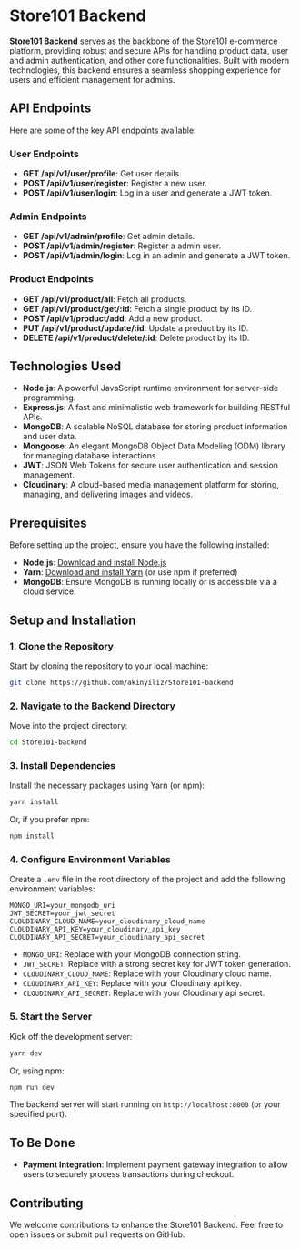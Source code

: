 # Store101 Backend

**Store101 Backend** serves as the backbone of the Store101 e-commerce platform, providing robust and secure APIs for handling product data, user and admin authentication, and other core functionalities. Built with modern technologies, this backend ensures a seamless shopping experience for users and efficient management for admins.

## API Endpoints

Here are some of the key API endpoints available:

### User Endpoints

- **GET /api/v1/user/profile**: Get user details.
- **POST /api/v1/user/register**: Register a new user.
- **POST /api/v1/user/login**: Log in a user and generate a JWT token.

### Admin Endpoints

- **GET /api/v1/admin/profile**: Get admin details.
- **POST /api/v1/admin/register**: Register a admin user.
- **POST /api/v1/admin/login**: Log in an admin and generate a JWT token.

### Product Endpoints

- **GET /api/v1/product/all**: Fetch all products.
- **GET /api/v1/product/get/:id**: Fetch a single product by its ID.
- **POST /api/v1/product/add**: Add a new product.
- **PUT /api/v1/product/update/:id**: Update a product by its ID.
- **DELETE /api/v1/product/delete/:id**: Delete product by its ID.

## Technologies Used

- **Node.js**: A powerful JavaScript runtime environment for server-side programming.
- **Express.js**: A fast and minimalistic web framework for building RESTful APIs.
- **MongoDB**: A scalable NoSQL database for storing product information and user data.
- **Mongoose**: An elegant MongoDB Object Data Modeling (ODM) library for managing database interactions.
- **JWT**: JSON Web Tokens for secure user authentication and session management.
- **Cloudinary**: A cloud-based media management platform for storing, managing, and delivering images and videos.

## Prerequisites

Before setting up the project, ensure you have the following installed:

- **Node.js**: [Download and install Node.js](https://nodejs.org/)
- **Yarn**: [Download and install Yarn](https://classic.yarnpkg.com/en/docs/install) (or use npm if preferred)
- **MongoDB**: Ensure MongoDB is running locally or is accessible via a cloud service.

## Setup and Installation

### 1. Clone the Repository

Start by cloning the repository to your local machine:

```bash
git clone https://github.com/akinyiliz/Store101-backend
```

### 2. Navigate to the Backend Directory

Move into the project directory:

```bash
cd Store101-backend
```

### 3. Install Dependencies

Install the necessary packages using Yarn (or npm):

```bash
yarn install
```

Or, if you prefer npm:

```bash
npm install
```

### 4. Configure Environment Variables

Create a `.env` file in the root directory of the project and add the following environment variables:

```
MONGO_URI=your_mongodb_uri
JWT_SECRET=your_jwt_secret
CLOUDINARY_CLOUD_NAME=your_cloudinary_cloud_name
CLOUDINARY_API_KEY=your_cloudinary_api_key
CLOUDINARY_API_SECRET=your_cloudinary_api_secret
```

- `MONGO_URI`: Replace with your MongoDB connection string.
- `JWT_SECRET`: Replace with a strong secret key for JWT token generation.
- `CLOUDINARY_CLOUD_NAME`: Replace with your Cloudinary cloud name.
- `CLOUDINARY_API_KEY`: Replace with your Cloudinary api key.
- `CLOUDINARY_API_SECRET`: Replace with your Cloudinary api secret.

### 5. Start the Server

Kick off the development server:

```bash
yarn dev
```

Or, using npm:

```bash
npm run dev
```

The backend server will start running on `http://localhost:8000` (or your specified port).

## To Be Done

- **Payment Integration**: Implement payment gateway integration to allow users to securely process transactions during checkout.

## Contributing

We welcome contributions to enhance the Store101 Backend. Feel free to open issues or submit pull requests on GitHub.
